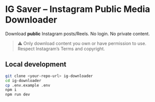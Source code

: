 # IG Saver – Instagram Public Media Downloader

Download **public** Instagram posts/Reels. No login. No private content.

> ⚠️ Only download content you own or have permission to use. Respect Instagram’s Terms and copyright.

## Local development

```bash
git clone <your-repo-url> ig-downloader
cd ig-downloader
cp .env.example .env
npm i
npm run dev

